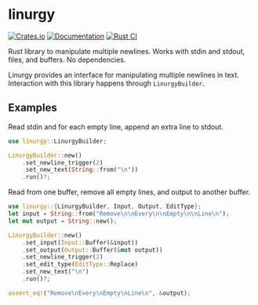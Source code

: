 # linurgy

[![Crates.io](https://img.shields.io/crates/v/linurgy.svg)](https://crates.io/crates/linurgy)
[![Documentation](https://docs.rs/linurgy/badge.svg)](https://docs.rs/linurgy/)
[![Rust CI](https://github.com/sonro/linurgy/actions/workflows/rust.yml/badge.svg)](https://github.com/sonro/linurgy/actions/workflows/rust.yml)

Rust library to manipulate multiple newlines. Works with stdin and stdout, files, and buffers. No dependencies.

Linurgy provides an interface for manipulating multiple newlines in text.
Interaction with this library happens through `LinurgyBuilder`.

## Examples

Read stdin and for each empty line, append an extra line to stdout.

```rust
use linurgy::LinurgyBuilder;

LinurgyBuilder::new()
    .set_newline_trigger(2)
    .set_new_text(String::from("\n"))
    .run()?;
```

Read from one buffer, remove all empty lines, and output to another buffer.

```rust
use linurgy::{LinurgyBuilder, Input, Output, EditType};
let input = String::from("Remove\n\nEvery\n\nEmpty\n\nLine\n");
let mut output = String::new();

LinurgyBuilder::new()
    .set_input(Input::Buffer(&input))
    .set_output(Output::Buffer(&mut output))
    .set_newline_trigger(2)
    .set_edit_type(EditType::Replace)
    .set_new_text("\n")
    .run()?;

assert_eq!("Remove\nEvery\nEmpty\nLine\n", &output);
```
